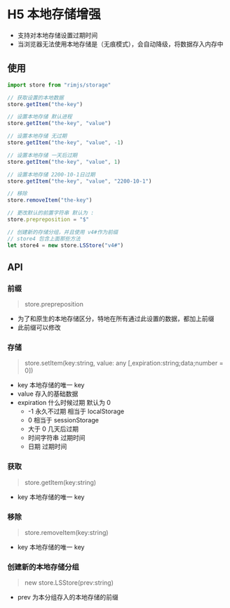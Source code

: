 # H5 本地存储增强

-   支持对本地存储设置过期时间
-   当浏览器无法使用本地存储是（无痕模式），会自动降级，将数据存入内存中

## 使用

```javascript
import store from "rimjs/storage"

// 获取设置的本地数据
store.getItem("the-key")

// 设置本地存储 默认进程
store.getItem("the-key", "value")

// 设置本地存储 无过期
store.getItem("the-key", "value", -1)

// 设置本地存储 一天后过期
store.getItem("the-key", "value", 1)

// 设置本地存储 2200-10-1日过期
store.getItem("the-key", "value", "2200-10-1")

// 移除
store.removeItem("the-key")

// 更改默认的前置字符串 默认为 :
store.prepreposition = "$"

// 创建新的存储分组，并且使用 v4#作为前缀
// store4 包含上面那些方法
let store4 = new store.LSStore("v4#")
```

## API

### 前缀

> store.prepreposition

-   为了和原生的本地存储区分，特地在所有通过此设置的数据，都加上前缀
-   此前缀可以修改

### 存储

> store.setItem(key:string, value: any [,expiration:string;data;number = 0])

-   key 本地存储的唯一 key
-   value 存入的基础数据
-   expiration 什么时候过期 默认为 0
    -   -1 永久不过期 相当于 localStorage
    -   0 相当于 sessionStorage
    -   大于 0 几天后过期
    -   时间字符串 过期时间
    -   日期 过期时间

### 获取

> store.getItem(key:string)

-   key 本地存储的唯一 key

### 移除

> store.removeItem(key:string)

-   key 本地存储的唯一 key

### 创建新的本地存储分组

> new store.LSStore(prev:string)

-   prev 为本分组存入的本地存储的前缀
